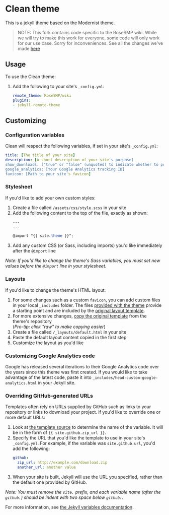# Clean theme
This is a jekyll theme based on the Modernist theme.

> NOTE: This fork contains code specific to the RoseSMP wiki. While we will try to make this work for everyone, some code will only work for our use case. Sorry for inconveniences. See all the changes we've made [here](https://github.com/pages-themes/modernist/compare/master...RoseSMP:clean:master)

## Usage

To use the Clean theme:

1. Add the following to your site's `_config.yml`:

    ```yml
    remote_theme: RoseSMP/wiki
    plugins:
    - jekyll-remote-theme
    ```
## Customizing

### Configuration variables

Clean will respect the following variables, if set in your site's `_config.yml`:

```yml
title: [The title of your site]
description: [A short description of your site's purpose]
show_downloads: ["true" or "false" (unquoted) to indicate whether to provide a download URL]
google_analytics: [Your Google Analytics tracking ID]
favicon: [Path to your site's favicon]
```

### Stylesheet

If you'd like to add your own custom styles:

1. Create a file called `/assets/css/style.scss` in your site
2. Add the following content to the top of the file, exactly as shown:
    ```scss
    ---
    ---

    @import "{{ site.theme }}";
    ```
3. Add any custom CSS (or Sass, including imports) you'd like immediately after the `@import` line

*Note: If you'd like to change the theme's Sass variables, you must set new values before the `@import` line in your stylesheet.*

### Layouts

If you'd like to change the theme's HTML layout:

1. For some changes such as a custom `favicon`, you can add custom files in your local `_includes` folder. The files [provided with the theme](https://github.com/RoseSMP/clean/tree/master/_includes) provide a starting point and are included by the [original layout template](https://github.com/RoseSMP/clean/blob/master/_layouts/default.html).
2. For more extensive changes, [copy the original template](https://github.com/RoseSMP/clean/blob/master/_layouts/default.html) from the theme's repository<br />(*Pro-tip: click "raw" to make copying easier*)
3. Create a file called `/_layouts/default.html` in your site
4. Paste the default layout content copied in the first step
5. Customize the layout as you'd like

### Customizing Google Analytics code

Google has released several iterations to their Google Analytics code over the years since this theme was first created. If you would like to take advantage of the latest code, paste it into `_includes/head-custom-google-analytics.html` in your Jekyll site.

### Overriding GitHub-generated URLs

Templates often rely on URLs supplied by GitHub such as links to your repository or links to download your project. If you'd like to override one or more default URLs:

1. Look at [the template source](https://github.com/RoseSMP/clean/blob/master/_layouts/default.html) to determine the name of the variable. It will be in the form of `{{ site.github.zip_url }}`.
2. Specify the URL that you'd like the template to use in your site's `_config.yml`. For example, if the variable was `site.github.url`, you'd add the following:
    ```yml
    github:
      zip_url: http://example.com/download.zip
      another_url: another value
    ```
3. When your site is built, Jekyll will use the URL you specified, rather than the default one provided by GitHub.

*Note: You must remove the `site.` prefix, and each variable name (after the `github.`) should be indent with two space below `github:`.*

For more information, see [the Jekyll variables documentation](https://jekyllrb.com/docs/variables/).